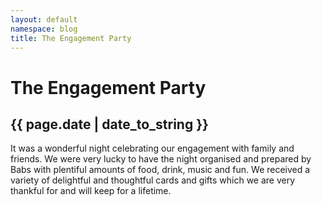 ```yaml
---
layout: default
namespace: blog
title: The Engagement Party
---
```

# The Engagement Party

## {{ page.date | date_to_string }}

It was a wonderful night celebrating our engagement with family and friends. We were very lucky to have the night organised and prepared by Babs with plentiful amounts of food, drink, music and fun. We received a variety of delightful and thoughtful cards and gifts which we are very thankful for and will keep for a lifetime.
